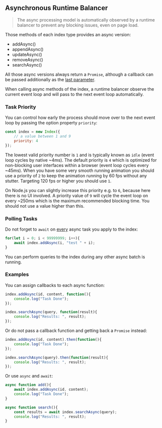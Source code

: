 ## Asynchronous Runtime Balancer

> The async processing model is automatically observed by a runtime balancer to prevent any blocking issues, even on page load.

Those methods of each index type provides an async version:

- addAsync()
- appendAsync()
- updateAsync()
- removeAsync()
- searchAsync()

All those async versions always return a `Promise`, although a callback can be passed additionally as the <u>last parameter</u>.

When calling async methods of the index, a runtime balancer observe the current event loop and will pass to the next event loop automatically.

### Task Priority

You can control how early the process should move over to the next event loop by passing the option property `priority`:

```js
const index = new Index({
    // a value between 1 and 9
    priority: 4
});
```

The lowest valid priority number is `1` and is typically known as `idle` (event loop cycles by native ~4ms). The default priority is `4` which is optimized for non-blocking user interfaces within a browser (event loop cycles every ~45ms).
When you have some very smooth running animation you should use a priority of `2` to keep the animation running by 60 fps without any stutter. Targeting 120 fps or higher you should use `1`.

On Node.js you can slightly increase this priority e.g. to `6`, because here there is no UI involved. 
A priority value of `9` will cycle the event loop on every ~250ms which is the maximum recommended blocking time. You should not use a value higher than this.

### Polling Tasks

Do not forget to `await` on <u>every</u> async task you apply to the index:

```js
for(let i = 0; i < 99999999; i++){
    await index.addAsync(i, "test " + i);
}
```

You can perform queries to the index during any other async batch is running.

### Examples

You can assign callbacks to each async function:

```js
index.addAsync(id, content, function(){
    console.log("Task Done");
});

index.searchAsync(query, function(result){
    console.log("Results: ", result);
});
```

Or do not pass a callback function and getting back a `Promise` instead:

```js
index.addAsync(id, content).then(function(){
    console.log("Task Done");
});

index.searchAsync(query).then(function(result){
    console.log("Results: ", result);
});
```

Or use `async` and `await`:

```js
async function add(){
    await index.addAsync(id, content);
    console.log("Task Done");
}

async function search(){
    const results = await index.searchAsync(query);
    console.log("Results: ", result);
}
```
